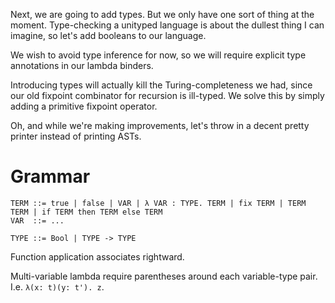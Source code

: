 Next, we are going to add types. But we only have one sort of thing at the moment. Type-checking a unityped language is about the dullest thing I can imagine, so let's add booleans to our language.

We wish to avoid type inference for now, so we will require explicit type annotations in our lambda binders.

Introducing types will actually kill the Turing-completeness we had, since our old fixpoint combinator for recursion is ill-typed. We solve this by simply adding a primitive fixpoint operator.

Oh, and while we're making improvements, let's throw in a decent pretty printer instead of printing ASTs.

# Grammar

```
TERM ::= true | false | VAR | λ VAR : TYPE. TERM | fix TERM | TERM TERM | if TERM then TERM else TERM
VAR  ::= ...

TYPE ::= Bool | TYPE -> TYPE
```

Function application associates rightward.

Multi-variable lambda require parentheses around each variable-type pair. I.e. `λ(x: t)(y: t'). z`.